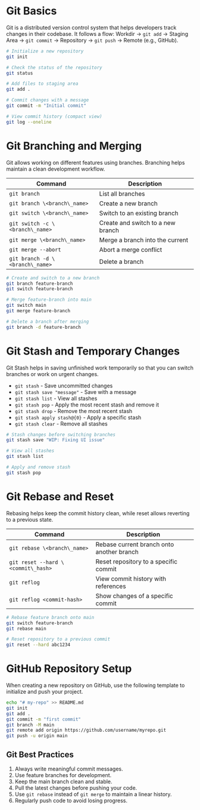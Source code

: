 # Git Basics

Git is a distributed version control system that helps developers track changes in their codebase. It follows a flow:
Workdir → `git add` → Staging Area → `git commit` → Repository → `git push` → Remote (e.g., GitHub).

```bash
# Initialize a new repository
git init

# Check the status of the repository
git status

# Add files to staging area
git add .

# Commit changes with a message
git commit -m "Initial commit"

# View commit history (compact view)
git log --oneline
```

# Git Branching and Merging

Git allows working on different features using branches. Branching helps maintain a clean development workflow.

| Command                                      | Description                       |
| -------------------------------------------- | --------------------------------- |
| `git branch`                    | List all branches                 |
| `git branch \<branch\_name>`    | Create a new branch               |
| `git switch \<branch\_name>`    | Switch to an existing branch      |
| `git switch -c \<branch\_name>` | Create and switch to a new branch |
| `git merge \<branch\_name>`     | Merge a branch into the current   |
| `git merge --abort`             | Abort a merge conflict            |
| `git branch -d \<branch\_name>` | Delete a branch                   |

```bash
# Create and switch to a new branch
git branch feature-branch
git switch feature-branch

# Merge feature-branch into main
git switch main
git merge feature-branch

# Delete a branch after merging
git branch -d feature-branch
```

# Git Stash and Temporary Changes

Git Stash helps in saving unfinished work temporarily so that you can switch branches or work on urgent changes.

* `git stash` - Save uncommitted changes
* `git stash save "message"` - Save with a message
* `git stash list` - View all stashes
* `git stash pop` - Apply the most recent stash and remove it
* `git stash drop` - Remove the most recent stash
* `git stash apply stash@{0}` - Apply a specific stash
* `git stash clear` - Remove all stashes

```bash
# Stash changes before switching branches
git stash save "WIP: Fixing UI issue"

# View all stashes
git stash list

# Apply and remove stash
git stash pop
```

# Git Rebase and Reset

Rebasing helps keep the commit history clean, while reset allows reverting to a previous state.

| Command                                         | Description                               |
| ----------------------------------------------- | ----------------------------------------- |
| `git rebase \<branch\_name>`       | Rebase current branch onto another branch |
| `git reset --hard \<commit\_hash>` | Reset repository to a specific commit     |
| `git reflog`                       | View commit history with references       |
| `git reflog <commit-hash>`         | Show changes of a specific commit         |

```bash
# Rebase feature branch onto main
git switch feature-branch
git rebase main

# Reset repository to a previous commit
git reset --hard abc1234
```

# GitHub Repository Setup

When creating a new repository on GitHub, use the following template to initialize and push your project.

```bash
echo "# my-repo" >> README.md
git init
git add .
git commit -m "first commit"
git branch -M main
git remote add origin https://github.com/username/myrepo.git
git push -u origin main
```

## Git Best Practices 

1. Always write meaningful commit messages.
2. Use feature branches for development.
3. Keep the main branch clean and stable.
4. Pull the latest changes before pushing your code.
5. Use `git rebase` instead of `git merge` to maintain a linear history.
6. Regularly push code to avoid losing progress.
